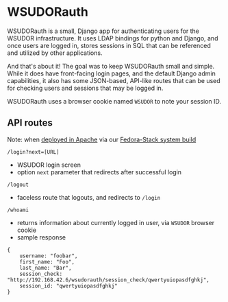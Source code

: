 # WSUDORauth
WSUDORauth is a small, Django app for authenticating users for the WSUDOR infrastructure.  It uses LDAP bindings for python and Django, and once users are logged in, stores sessions in SQL that can be referenced and utilized by other applications.  

And that's about it!  The goal was to keep WSUDORauth small and simple.  While it does have front-facing login pages, and the default Django admin capabilities, it also has some JSON-based, API-like routes that can be used for checking users and sessions that may be logged in.

WSUDORauth uses a browser cookie named `WSUDOR` to note your session ID.

## API routes

Note: when [deployed in Apache](https://github.com/WSULib/fedora-stack/blob/v2/install_scripts/wsudorauth.sh) via our [Fedora-Stack system build](https://github.com/WSULib/fedora-stack/tree/v2)

`/login?next=[URL]`
  * WSUDOR login screen
  * option `next` parameter that redirects after successful login

`/logout`
  * faceless route that logouts, and redirects to `/login`
  
`/whoami`
  * returns information about currently logged in user, via `WSUDOR` browser cookie
  * sample response<br>
  ```
  {
      username: "foobar",
      first_name: "Foo",
      last_name: "Bar",
      session_check: "http://192.168.42.6/wsudorauth/session_check/qwertyuiopasdfghkj",
      session_id: "qwertyuiopasdfghkj"
  }
  ```